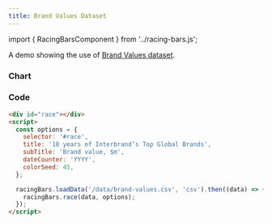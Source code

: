 ```yaml
---
title: Brand Values Dataset
---
```


import { RacingBarsComponent } from '../racing-bars.js';

A demo showing the use of [Brand Values dataset](/docs/sample-datasets#brand-values).

<!--truncate-->

### Chart

<div className="gallery">
  <RacingBarsComponent
    elementId="gallery-data-brand-values"
    dataUrl="/data/brand-values.csv"
    dataType="csv"
    title="18 years of Interbrand’s Top Global Brands"
    subTitle="Brand value, $m"
    dateCounter="YYYY"
    colorSeed="45"
/>

</div>

### Code

```html
<div id="race"></div>
<script>
  const options = {
    selector: '#race',
    title: '18 years of Interbrand’s Top Global Brands',
    subTitle: 'Brand value, $m',
    dateCounter: 'YYYY',
    colorSeed: 45,
  };

  racingBars.loadData('/data/brand-values.csv', 'csv').then((data) => {
    racingBars.race(data, options);
  });
</script>
```
